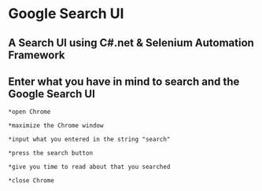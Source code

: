 # Google Search UI
A Search UI using C#.net & Selenium Automation Framework
--------------------------------------------------------
Enter what you have in mind to search and the Google Search UI 
---------------------------------------
    *open Chrome
    
    *maximize the Chrome window
    
    *input what you entered in the string "search"
    
    *press the search button 
    
    *give you time to read about that you searched 
    
    *close Chrome
    
